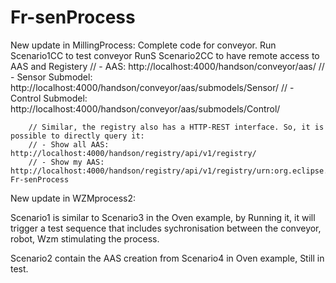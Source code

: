 # Fr-senProcess

New update in MillingProcess:
Complete code for conveyor.
Run Scenario1CC to test conveyor
RunS Scenario2CC to have remote access to AAS and Registery
		// - AAS: http://localhost:4000/handson/conveyor/aas/
		// - Sensor Submodel: http://localhost:4000/handson/conveyor/aas/submodels/Sensor/
		// - Control Submodel: http://localhost:4000/handson/conveyor/aas/submodels/Control/
 
		// Similar, the registry also has a HTTP-REST interface. So, it is possible to directly query it:
		// - Show all AAS: http://localhost:4000/handson/registry/api/v1/registry/
		// - Show my AAS: http://localhost:4000/handson/registry/api/v1/registry/urn:org.eclipse.basyx:ConveyorAAS# Fr-senProcess

New update in WZMprocess2:

Scenario1 is similar to Scenario3 in the Oven example, by Running it, it will trigger a test sequence that includes sychronisation between the conveyor, robot, Wzm
stimulating the process.

Scenario2 contain the AAS creation from Scenario4 in Oven example, Still in test.

